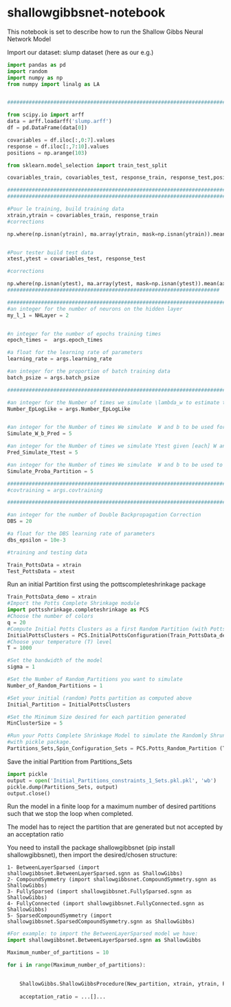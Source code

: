 # shallowgibbsnet-notebook
This notebook is set to describe how to run the Shallow Gibbs Neural Network Model

Import our dataset: slump dataset (here as our e.g.)


```python
import pandas as pd
import random
import numpy as np
from numpy import linalg as LA


##################################################################################### COPULE DATA ###################################################################################

from scipy.io import arff
data = arff.loadarff('slump.arff')
df = pd.DataFrame(data[0])

covariables = df.iloc[:,0:7].values
response = df.iloc[:,7:10].values
positions = np.arange(103)

from sklearn.model_selection import train_test_split

covariables_train, covariables_test, response_train, response_test,positions_train,positions_test = train_test_split(covariables, response,positions, test_size=0.33, random_state=42)

####################################################################################################################################################################################
####################################################################################################################################################################################

#Pour le training, build training data
xtrain,ytrain = covariables_train, response_train
#corrections

np.where(np.isnan(ytrain), ma.array(ytrain, mask=np.isnan(ytrain)).mean(axis=0), ytrain)


#Pour tester build test data
xtest,ytest = covariables_test, response_test 

#corrections

np.where(np.isnan(ytest), ma.array(ytest, mask=np.isnan(ytest)).mean(axis=0), ytest) 
#####################################################################
```


```python
#######################################################################################################################################
#an integer for the number of neurons on the hidden layer
my_l_1 = NHLayer = 2


#n integer for the number of epochs training times
epoch_times =  args.epoch_times

#a float for the learning rate of parameters
learning_rate = args.learning_rate

#an integer for the proportion of batch training data
batch_psize = args.batch_psize

######################################################################################################################################

#an integer for the Number of times we simulate \lambda_w to estimate the Expected-loglikelihood Score
Number_EpLogLike = args.Number_EpLogLike 


#an integer for the Number of times We simulate  W and b to be used for sampling the predicted test data from the model
Simulate_W_b_Pred = 5

#an integer for the Number of times we simulate Ytest given [each] W and b
Pred_Simulate_Ytest = 5

#an integer for the Number of times We simulate  W and b to be used to estimate the probability of acceptation each partition
Simulate_Proba_Partition = 5 

######################################################################################################################################
#covtraining = args.covtraining

######################################################################################################################################

#an integer for the number of Double Backpropagation Correction
DBS = 20

#a float for the DBS learning rate of parameters
dbs_epsilon = 10e-3

#training and testing data

Train_PottsData = xtrain
Test_PottsData = xtest
```

Run an initial Partition first using the pottscompleteshrinkage package


```python
Train_PottsData_demo = xtrain
#Import the Potts Complete Shrinkage module
import pottsshrinkage.completeshrinkage as PCS
#Choose the number of colors
q = 20
#Compute Initial Potts Clusters as a first Random Partition (with Potts Model)
InitialPottsClusters = PCS.InitialPottsConfiguration(Train_PottsData_demo, q, Kernel="Mercer")
#Choose your temperature (T) level
T = 1000

#Set the bandwidth of the model
sigma = 1

#Set the Number of Random_Partitions you want to simulate
Number_of_Random_Partitions = 1

#Set your initial (random) Potts partition as computed above
Initial_Partition = InitialPottsClusters

#Set the Minimum Size desired for each partition generated
MinClusterSize = 5

#Run your Potts Complete Shrinkage Model to simulate the Randomly Shrunk Potts Partitions. Partitions_Sets is a dictionary that can be saved 
#with pickle package.
Partitions_Sets,Spin_Configuration_Sets = PCS.Potts_Random_Partition (Train_PottsData_demo, T, sigma, Number_of_Random_Partitions, MinClusterSize, Initial_Partition,  Kernel="Mercer")

```

Save the initial Partition from Partitions_Sets


```python
import pickle
output = open('Initial_Partitions_constraints_1_Sets.pkl.pkl', 'wb')
pickle.dump(Partitions_Sets, output)
output.close()
```

Run the model in a finite loop for a maximum number of desired partitions such that we stop the loop when completed.

The model has to reject the partition that are generated but not accepted by an acceptation ratio

You need to install the package shallowgibbsnet (pip install shallowgibbsnet), then import the desired/chosen structure:
    
    1- BetweenLayerSparsed (import shallowgibbsnet.BetweenLayerSparsed.sgnn as ShallowGibbs)
    2- CompoundSymmetry (import shallowgibbsnet.CompoundSymmetry.sgnn as ShallowGibbs)
    3- FullySparsed (import shallowgibbsnet.FullySparsed.sgnn as ShallowGibbs)
    4- FullyConnected (import shallowgibbsnet.FullyConnected.sgnn as ShallowGibbs)
    5- SparsedCompoundSymmetry (import shallowgibbsnet.SparsedCompoundSymmetry.sgnn as ShallowGibbs)


```python
#For example: to import the BetweenLayerSparsed model we have:
import shallowgibbsnet.BetweenLayerSparsed.sgnn as ShallowGibbs
```


```python
Maximum_number_of_partitions = 10

for i in range(Maximum_number_of_partitions):

    
    ShallowGibbs.ShallowGibbsProcedure(New_partition, xtrain, ytrain, Partitions_Sets,partition_position, xtest,ytest,my_l_1,epoch_times, learning_rate,batch_psize,Number_EpLogLike, Simulate_W_b_Pred, Pred_Simulate_Ytest,Simulate_Proba_Partition, DBS, dbs_epsilon)
    
    acceptation_ratio = ...[]...
    
```
